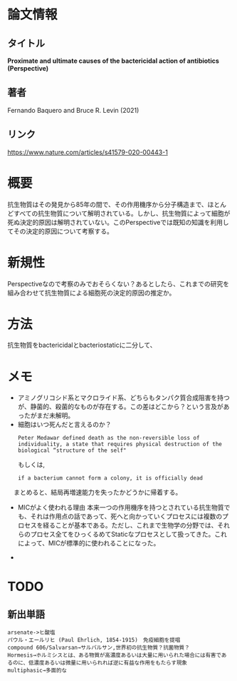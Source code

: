 # 論文情報
## タイトル
**Proximate and ultimate causes of the bactericidal action of antibiotics (Perspective)**
## 著者
Fernando Baquero and Bruce R. Levin (2021)
## リンク
https://www.nature.com/articles/s41579-020-00443-1

# 概要
抗生物質はその発見から85年の間で、その作用機序から分子構造まで、ほとんどすべての抗生物質について解明されている。しかし、抗生物質によって細胞が死ぬ決定的原因は解明されていない。このPerspectiveでは既知の知識を利用してその決定的原因について考察する。

# 新規性
Perspectiveなので考察のみでおそらくない？あるとしたら、これまでの研究を組み合わせて抗生物質による細胞死の決定的原因の推定か。

# 方法
抗生物質をbactericidalとbacteriostaticに二分して、


# メモ
* アミノグリコシド系とマクロライド系、どちらもタンパク質合成阻害を持つが、静菌的、殺菌的なものが存在する。この差はどこから？という言及があったがまだ未解明。
* 細胞はいつ死んだと言えるのか？
  ```
  Peter Medawar defined death as the non-reversible loss of individuality, a state that requires physical destruction of the biological “structure of the self"
  ```
  もしくは,
  ```
  if a bacterium cannot form a colony, it is officially dead
  ```
 　まとめると、結局再増速能力を失ったかどうかに帰着する。

* MICがよく使われる理由
  本来一つの作用機序を持つとされている抗生物質でも、それは作用点の話であって、死へと向かっていくプロセスには複数のプロセスを経ることが基本である。ただし、これまで生物学の分野では、それらのプロセス全てをひっくるめてStaticなプロセスとして扱ってきた。これによって、MICが標準的に使われることになった。
  
* 


# TODO 

  
## 新出単語
```
arsenate->ヒ酸塩
パウル・エールリヒ (Paul Ehrlich, 1854-1915)　免疫細胞を提唱
compound 606/Salvarsan→サルバルサン,世界初の抗生物質？抗菌物質？
Hormesis→ホルミシスとは、ある物質が高濃度あるいは大量に用いられた場合には有害であるのに、低濃度あるいは微量に用いられれば逆に有益な作用をもたらす現象
multiphasic→多面的な
```
